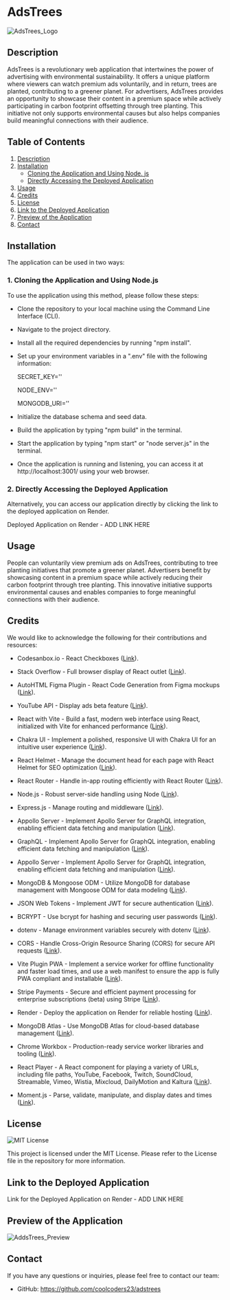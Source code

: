 # AdsTrees

![AdsTrees_Logo](https://github.com/CoolCoders23/AdsTrees/assets/20988563/3c75cb83-6a19-4885-9840-06465c123f28)

## Description

AdsTrees is a revolutionary web application that intertwines the power of advertising with environmental sustainability. It offers a unique platform where viewers can watch premium ads voluntarily, and in return, trees are planted, contributing to a greener planet. For advertisers, AdsTrees provides an opportunity to showcase their content in a premium space while actively participating in carbon footprint offsetting through tree planting. This initiative not only supports environmental causes but also helps companies build meaningful connections with their audience.


## Table of Contents
1. [Description](#description)
2. [Installation](#installation)
   - [Cloning the Application and Using Node. js](#cloning-the-application-and-using-nodejs)
   - [Directly Accessing the Deployed Application](#directly-accessing-the-deployed-application)
3. [Usage](#usage)
4. [Credits](#credits)
5. [License](#license)
6. [Link to the Deployed Application](#link-to-the-deployed-application)
7. [Preview of the Application](#preview-of-the-application)
8. [Contact](#contact)

## Installation

The application can be used in two ways:

### 1. Cloning the Application and Using Node.js

To use the application using this method, please follow these steps:

- Clone the repository to your local machine using the Command Line Interface (CLI).

- Navigate to the project directory.

- Install all the required dependencies by running "npm install".

- Set up your environment variables in a ".env" file with the following information: 

    SECRET_KEY=''

    NODE_ENV=''
    
    MONGODB_URI=''
    
- Initialize the database schema and seed data.

- Build the application by typing "npm build" in the terminal.

- Start the application by typing "npm start" or "node server.js" in the terminal.

- Once the application is running and listening, you can access it at http://localhost:3001/ using your web browser.

### 2. Directly Accessing the Deployed Application

Alternatively, you can access our application directly by clicking the link to the deployed application on Render.

Deployed Application on Render - ADD LINK HERE 

## Usage

People can voluntarily view premium ads on AdsTrees, contributing to tree planting initiatives that promote a greener planet. Advertisers benefit by showcasing content in a premium space while actively reducing their carbon footprint through tree planting. This innovative initiative supports environmental causes and enables companies to forge meaningful connections with their audience.

## Credits

We would like to acknowledge the following for their contributions and resources:

- Codesanbox.io - React Checkboxes ([Link](https://codesandbox.io/p/sandbox/gifted-https-z49zs9)).

- Stack Overflow - Full browser display of React outlet ([Link](https://stackoverflow.com/questions/72945686/how-to-make-sure-content-stays-below-when-using-react-router-and-outlet)).

- AutoHTML Figma Plugin - React Code Generation from Figma mockups ([Link](https://autohtml.de)).

- YouTube API - Display ads beta feature ([Link](https://developers.google.com/youtube/iframe_api_reference)).

- React with Vite - Build a fast, modern web interface using React, initialized with Vite for enhanced performance ([Link](https://vitejs.dev)).

- Chakra UI - Implement a polished, responsive UI with Chakra UI for an intuitive user experience ([Link](https://chakra-ui.com)).

- React Helmet - Manage the document head for each page with React Helmet for SEO optimization ([Link](https://www.npmjs.com/package/react-helmet)).

- React Router - Handle in-app routing efficiently with React Router ([Link](https://www.w3schools.com/react/react_router.asp)).

- Node.js - Robust server-side handling using Node ([Link](https://nodejs.org/en)).

- Express.js - Manage routing and middleware ([Link](https://expressjs.com)).

- Appollo Server - Implement Apollo Server for GraphQL integration, enabling efficient data fetching and manipulation ([Link](https://www.apollographql.com/docs/apollo-server/)).

- GraphQL - Implement Apollo Server for GraphQL integration, enabling efficient data fetching and manipulation ([Link](https://www.apollographql.com/docs/apollo-server/)).

- Appollo Server - Implement Apollo Server for GraphQL integration, enabling efficient data fetching and manipulation ([Link](https://www.apollographql.com/docs/apollo-server/)).

- MongoDB & Mongoose ODM - Utilize MongoDB for database management with Mongoose ODM for data modeling ([Link](https://www.mongodb.com)).

- JSON Web Tokens - Implement JWT for secure authentication ([Link](https://jwt.io)).

- BCRYPT - Use bcrypt for hashing and securing user passwords ([Link](https://www.npmjs.com/package/bcrypt)).

- dotenv - Manage environment variables securely with dotenv ([Link](https://www.npmjs.com/package/dotenv)).

- CORS - Handle Cross-Origin Resource Sharing (CORS) for secure API requests ([Link](https://developer.mozilla.org/en-US/docs/Web/HTTP/CORS)).

- Vite Plugin PWA - Implement a service worker for offline functionality and faster load times, and use a web manifest to ensure the app is fully PWA compliant and installable  ([Link](https://www.npmjs.com/package/vite-plugin-pwa)).

- Stripe Payments - Secure and efficient payment processing for enterprise subscriptions (beta) using Stripe ([Link](https://stripe.com/)).

- Render - Deploy the application on Render for reliable hosting ([Link](https://render.com)).

- MongoDB Atlas - Use MongoDB Atlas for cloud-based database management ([Link](https://www.mongodb.com/atlas/database)).

- Chrome Workbox - Production-ready service worker libraries and tooling ([Link](https://developer.chrome.com/docs/workbox)).

- React Player - A React component for playing a variety of URLs, including file paths, YouTube, Facebook, Twitch, SoundCloud, Streamable, Vimeo, Wistia, Mixcloud, DailyMotion and Kaltura ([Link](https://www.npmjs.com/package/react-player#supported-media)).

- Moment.js - Parse, validate, manipulate, and display dates and times ([Link](https://momentjs.com)).

## License

![MIT License](https://img.shields.io/badge/License-MIT-yellow.svg)

This project is licensed under the MIT License. Please refer to the License file in the repository for more information.

## Link to the Deployed Application

Link for the Deployed Application on Render - ADD LINK HERE 

## Preview of the Application

![AddsTrees_Preview](https://github.com/CoolCoders23/AdsTrees/assets/20988563/bc16f62d-82c5-4ab7-8f6f-cafd754cbc93)

## Contact

If you have any questions or inquiries, please feel free to contact our team:

- GitHub: https://github.com/coolcoders23/adstrees


